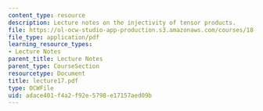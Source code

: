 ```yaml
---
content_type: resource
description: Lecture notes on the injectivity of tensor products.
file: https://ol-ocw-studio-app-production.s3.amazonaws.com/courses/18-917-topics-in-algebraic-topology-the-sullivan-conjecture-fall-2007/adace401f4a2f92e5798e17157aed09b_lecture17.pdf
file_type: application/pdf
learning_resource_types:
- Lecture Notes
parent_title: Lecture Notes
parent_type: CourseSection
resourcetype: Document
title: lecture17.pdf
type: OCWFile
uid: adace401-f4a2-f92e-5798-e17157aed09b
---
```


